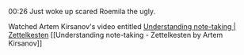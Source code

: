 00:26 Just woke up scared Roemila the ugly.


Watched Artem Kirsanov's video entitled [Understanding note-taking | Zettelkesten](https://www.youtube.com/watch?v=-r6fnC5lVfE) [[Understanding note-taking  - Zettelkesten by Artem Kirsanov]]